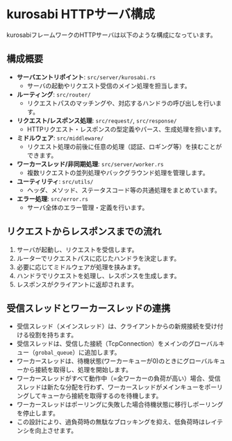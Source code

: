 # kurosabi HTTPサーバ構成

kurosabiフレームワークのHTTPサーバは以下のような構成になっています。

## 構成概要

- **サーバエントリポイント**: `src/server/kurosabi.rs`
    - サーバの起動やリクエスト受信のメイン処理を担当します。
- **ルーティング**: `src/router/`
    - リクエストパスのマッチングや、対応するハンドラの呼び出しを行います。
- **リクエスト/レスポンス処理**: `src/request/`, `src/response/`
    - HTTPリクエスト・レスポンスの型定義やパース、生成処理を担います。
- **ミドルウェア**: `src/middleware/`
    - リクエスト処理の前後に任意の処理（認証、ロギング等）を挟むことができます。
- **ワーカースレッド/非同期処理**: `src/server/worker.rs`
    - 複数リクエストの並列処理やバックグラウンド処理を管理します。
- **ユーティリティ**: `src/utils/`
    - ヘッダ、メソッド、ステータスコード等の共通処理をまとめています。
- **エラー処理**: `src/error.rs`
    - サーバ全体のエラー管理・定義を行います。

## リクエストからレスポンスまでの流れ

1. サーバが起動し、リクエストを受信します。
2. ルーターでリクエストパスに応じたハンドラを決定します。
3. 必要に応じてミドルウェアが処理を挟みます。
4. ハンドラでリクエストを処理し、レスポンスを生成します。
5. レスポンスがクライアントに返却されます。

## 受信スレッドとワーカースレッドの連携

- 受信スレッド（メインスレッド）は、クライアントからの新規接続を受け付ける役割を持ちます。
- 受信スレッドは、受信した接続（TcpConnection）をメインのグローバルキュー（`grobal_queue`）に追加します。
- ワーカースレッドは、待機状態(ワーカーキューが0)のときにグローバルキューから接続を取得し、処理を開始します。
- ワーカースレッドがすべて動作中（=全ワーカーの負荷が高い）場合、受信スレッドは新たな分配を行わず、ワーカースレッドがメインキューをポーリングしてキューから接続を取得するのを待機します。
- ワーカースレッドはポーリングに失敗した場合待機状態に移行しポーリングを停止します。
- この設計により、過負荷時の無駄なブロッキングを抑え、低負荷時はレイテンシを向上させます。
